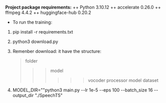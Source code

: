 
**Project package requirements:**
   ++ Python 3.10.12
   ++ accelerate 0.26.0
   ++ ffmpeg 4.4.2
   ++ huggingface-hub 0.20.2
+ To run the training:
1. pip install -r requirements.txt
2. python3 download.py
3. Remenber download: it have the structure:
   
   > folder
   >>> model
   >>>>>> vocoder
   >>>>>> processor
   >>>>>> model
   >>> dataset
   
5. MODEL_DIR="<folder when running download.py>"python3 main.py --lr 1e-5 --eps 100 --batch_size 16 --output_dir "./SpeechT5"
